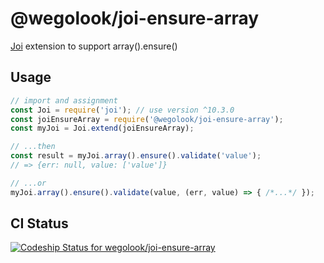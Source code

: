 # @wegolook/joi-ensure-array

[Joi](https://github.com/hapijs/joi) extension to support array().ensure()

## Usage

```javascript
// import and assignment
const Joi = require('joi'); // use version ^10.3.0
const joiEnsureArray = require('@wegolook/joi-ensure-array');
const myJoi = Joi.extend(joiEnsureArray);

// ...then
const result = myJoi.array().ensure().validate('value');
// => {err: null, value: ['value']}

// ...or
myJoi.array().ensure().validate(value, (err, value) => { /*...*/ });
```

## CI Status

[![Codeship Status for wegolook/joi-ensure-array](https://app.codeship.com/projects/8c54b410-504a-0135-4e7e-22cf59b48ba2/status?branch=master)](https://app.codeship.com/projects/234293)
